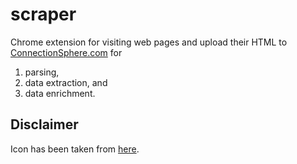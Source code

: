 # scraper

Chrome extension for visiting web pages and upload their HTML to [ConnectionSphere.com](https://connectionsphere.com) for

1. parsing, 
2. data extraction, and 
3. data enrichment.

## Disclaimer

Icon has been taken from [here](https://www.shareicon.net/spider-595720).